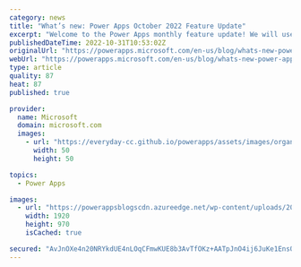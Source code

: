 ```yaml
---
category: news
title: "What’s new: Power Apps October 2022 Feature Update"
excerpt: "Welcome to the Power Apps monthly feature update! We will use this blog to share a summary of product, community, and learning updates from throughout the month so you can access it in one easy place. A variety of new and highly anticipated features are now available which we are very excited to share."
publishedDateTime: 2022-10-31T10:53:02Z
originalUrl: "https://powerapps.microsoft.com/en-us/blog/whats-new-power-apps-october-2022-feature-update/"
webUrl: "https://powerapps.microsoft.com/en-us/blog/whats-new-power-apps-october-2022-feature-update/"
type: article
quality: 87
heat: 87
published: true

provider:
  name: Microsoft
  domain: microsoft.com
  images:
    - url: "https://everyday-cc.github.io/powerapps/assets/images/organizations/microsoft.com-50x50.jpg"
      width: 50
      height: 50

topics:
  - Power Apps

images:
  - url: "https://powerappsblogscdn.azureedge.net/wp-content/uploads/2022/10/CELA-coauthoring-demo-1920-1.gif"
    width: 1920
    height: 970
    isCached: true

secured: "AvJnOXe4n20NRYkdUE4nLOqCFmwKUE8b3AvTfOKz+AATpJnO4ij6JuKe1EnsOEbKw3lL2KLXnuU+xPRdg9usx78y9M1E0zEJ8hXlqmLd4UlrsccTAXN54hCnje1EbxecP4+TN8KDRiGK5argIjutWi07dMBuSQ36kofD2ZY0hpOiakru6ITapaQcn9aob8aeS0HosSFMJIgxssdenYNamg90k/TkTzDVgyyNDVvLJzig79YmUUQ99qKVExLn7QPYx+vO/PaTDlZXc3nlpAS+Ttgd98ZZ6Z/kTeU4F895UBORNsDGV3azmaJqrpuGD0POWNL03J0crx9uM2Nlxw1hjRzqH06eEXZNxZ/B+3Ns0uE=;ah9I6IA0l+YQpZLxeqSpmA=="
---
```


